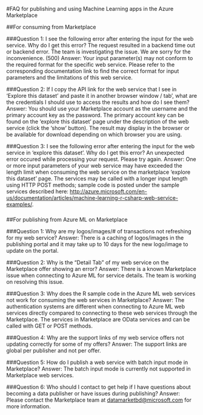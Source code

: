 <properties pageTitle="FAQ for publishing and using Machine Learning apps in the Azure Marketplace | Azure" description="Frequently Asked Questions" services="machine-learning" documentationCenter="" authors="jaymathe" manager="paulettm" editor="cgronlun"/>

<tags ms.service="machine-learning" ms.workload="data-services" ms.tgt_pltfrm="na" ms.devlang="na" ms.topic="article" ms.date="10/13/2014" ms.author="jaymathe"/> 

#FAQ for publishing and using Machine Learning apps in the Azure Marketplace

##For consuming from Marketplace


###Question 1: I see the following error after entering the input for the web service. Why do I get this error?
The request resulted in a backend time out or backend error. The team is investigating the issue. We are sorry for the inconvenience. (500)
Answer: Your input parameter(s) may not conform to the required format for the specific web service. Please refer to the corresponding documentation link to find the correct format for input parameters and the limitations of this web service.

###Question 2: If I copy the API link for the web service that I see in ‘Explore this dataset’ and paste it in another browser window / tab’, what are the credentials I should use to access the results and how do I see them?
Answer: You should use your Marketplace account as the username and the primary account key as the password. The primary account key can be found on the ‘explore this dataset’ page under the description of the web service (click the ‘show’ button). The result may display in the browser or be available for download depending on which browser you are using.

###Question 3: I see the following error after entering the input for the web service in ‘explore this dataset’. Why do I get this error?
An unexpected error occured while processing your request. Please try again.
Answer: One or more input parameters of your web service may have exceeded the length limit when consuming the web service on the marketplace ‘explore this dataset’ page. The services may be called with a longer input length using HTTP POST methods; sample code is posted under the sample services described here: http://azure.microsoft.com/en-us/documentation/articles/machine-learning-r-csharp-web-service-examples/.

###

##For publishing from Azure ML on Marketplace

###Question 1: Why are my logos/images/# of transactions not refreshing for my web service? 
Answer: There is a caching of logos/images in the publishing portal and it may take up to 10 days for the new logo/image to update on the portal.

###Question 2: Why is the “Detail Tab” of my web service on the Marketplace offer showing an error?
Answer: There is a known Marketplace issue when connecting to Azure ML for service details. The team is working on resolving this issue.

###Question 3: Why does the R sample code in the Azure ML web services not work for consuming the web services in Marketplace?
Answer: The authentication systems are different when connecting to Azure ML web services directly compared to connecting to these web services through the Marketplace. The services in Marketplace are OData services and can be called with GET or POST methods. 

###Question 4: Why are the support links of my web service offers not updating correctly for some of my offers?
Answer: The support links are global per publisher and not per offer. 

###Question 5: How do I publish a web service with batch input mode in Marketplace?
Answer: The batch input mode is currently not supported in Marketplace web services.

###Question 6: Who should I contact to get help if I have questions about becoming a data publisher or have issues during publishing?
Answer: Please contact the Marketplace team at datamarketbd@microsoft.com for more information.





